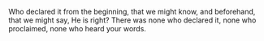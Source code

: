 Who declared it from the beginning, that we might know, and beforehand, that we might say, He is right? There was none who declared it, none who proclaimed, none who heard your words.
